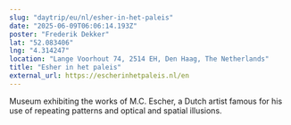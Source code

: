 ```yaml
---
slug: "daytrip/eu/nl/esher-in-het-paleis"
date: "2025-06-09T06:06:14.193Z"
poster: "Frederik Dekker"
lat: "52.083406"
lng: "4.314247"
location: "Lange Voorhout 74, 2514 EH, Den Haag, The Netherlands"
title: "Esher in het paleis"
external_url: https://escherinhetpaleis.nl/en
---
```

Museum exhibiting the works of M.C. Escher, a Dutch artist famous for his use of repeating patterns and optical and spatial illusions.
